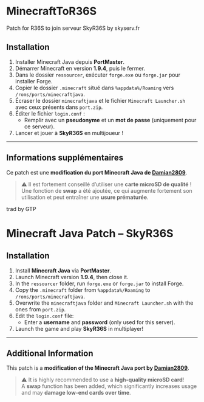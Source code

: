 # MinecraftToR36S
Patch for R36S to join serveur SkyR36S by skyserv.fr


## Installation

1. Installer Minecraft Java depuis **PortMaster**.
2. Démarrer Minecraft en version **1.9.4**, puis le fermer.
3. Dans le dossier `ressourcer`, exécuter `forge.exe` ou `forge.jar` pour installer Forge.
4. Copier le dossier `.minecraft` situé dans `%appdata%/Roaming` vers `/roms/ports/minecraftjava`.
5. Écraser le dossier `minecraftjava` et le fichier `Minecraft Launcher.sh` avec ceux présents dans `port.zip`.
6. Éditer le fichier `login.conf` :
   - Remplir avec un **pseudonyme** et un **mot de passe** (uniquement pour ce serveur).
7. Lancer et jouer à **SkyR36S** en multijoueur !

---

## Informations supplémentaires

Ce patch est une **modification du port Minecraft Java de [Damian2809](https://portmaster.games/profile.html?porter=Damian2809)**.

> ⚠️ Il est fortement conseillé d’utiliser une **carte microSD de qualité** !  
> Une fonction de **swap** a été ajoutée, ce qui augmente fortement son utilisation et peut entraîner une **usure prématurée**.


trad by GTP

# Minecraft Java Patch – SkyR36S

## Installation

1. Install **Minecraft Java** via **PortMaster**.
2. Launch Minecraft version **1.9.4**, then close it.
3. In the `ressourcer` folder, run `forge.exe` or `forge.jar` to install Forge.
4. Copy the `.minecraft` folder from `%appdata%/Roaming` to `/roms/ports/minecraftjava`.
5. Overwrite the `minecraftjava` folder and `Minecraft Launcher.sh` with the ones from `port.zip`.
6. Edit the `login.conf` file:
   - Enter a **username** and **password** (only used for this server).
7. Launch the game and play **SkyR36S** in multiplayer!

---

## Additional Information

This patch is a **modification of the Minecraft Java port by [Damian2809](https://portmaster.games/profile.html?porter=Damian2809)**.

> ⚠️ It is highly recommended to use a **high-quality microSD card**!  
> A **swap** function has been added, which significantly increases usage and may **damage low-end cards over time**.
